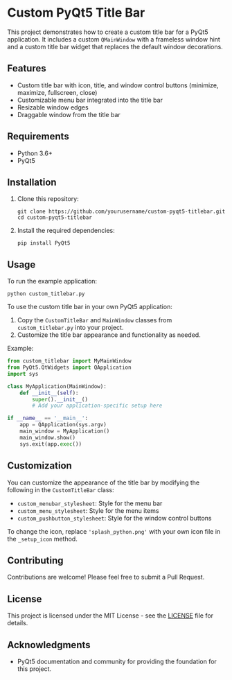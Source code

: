 # Custom PyQt5 Title Bar

This project demonstrates how to create a custom title bar for a PyQt5 application. It includes a custom `QMainWindow` with a frameless window hint and a custom title bar widget that replaces the default window decorations.

## Features

- Custom title bar with icon, title, and window control buttons (minimize, maximize, fullscreen, close)
- Customizable menu bar integrated into the title bar
- Resizable window edges
- Draggable window from the title bar

## Requirements

- Python 3.6+
- PyQt5

## Installation

1. Clone this repository:
   ```
   git clone https://github.com/yourusername/custom-pyqt5-titlebar.git
   cd custom-pyqt5-titlebar
   ```

2. Install the required dependencies:
   ```
   pip install PyQt5
   ```

## Usage

To run the example application:

```
python custom_titlebar.py
```

To use the custom title bar in your own PyQt5 application:

1. Copy the `CustomTitleBar` and `MainWindow` classes from `custom_titlebar.py` into your project.
2. Customize the title bar appearance and functionality as needed.

Example:

```python
from custom_titlebar import MyMainWindow
from PyQt5.QtWidgets import QApplication
import sys

class MyApplication(MainWindow):
    def __init__(self):
        super().__init__()
        # Add your application-specific setup here

if __name__ == '__main__':
    app = QApplication(sys.argv)
    main_window = MyApplication()
    main_window.show()
    sys.exit(app.exec())
```

## Customization

You can customize the appearance of the title bar by modifying the following in the `CustomTitleBar` class:

- `custom_menubar_stylesheet`: Style for the menu bar
- `custom_menu_stylesheet`: Style for the menu items
- `custom_pushbutton_stylesheet`: Style for the window control buttons

To change the icon, replace `'splash_python.png'` with your own icon file in the `_setup_icon` method.

## Contributing

Contributions are welcome! Please feel free to submit a Pull Request.

## License

This project is licensed under the MIT License - see the [LICENSE](LICENSE) file for details.

## Acknowledgments

- PyQt5 documentation and community for providing the foundation for this project.

